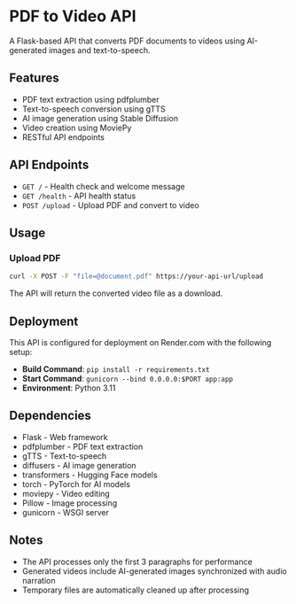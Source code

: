 # PDF to Video API

A Flask-based API that converts PDF documents to videos using AI-generated images and text-to-speech.

## Features

- PDF text extraction using pdfplumber
- Text-to-speech conversion using gTTS
- AI image generation using Stable Diffusion
- Video creation using MoviePy
- RESTful API endpoints

## API Endpoints

- `GET /` - Health check and welcome message
- `GET /health` - API health status
- `POST /upload` - Upload PDF and convert to video

## Usage

### Upload PDF
```bash
curl -X POST -F "file=@document.pdf" https://your-api-url/upload
```

The API will return the converted video file as a download.

## Deployment

This API is configured for deployment on Render.com with the following setup:

- **Build Command**: `pip install -r requirements.txt`
- **Start Command**: `gunicorn --bind 0.0.0.0:$PORT app:app`
- **Environment**: Python 3.11

## Dependencies

- Flask - Web framework
- pdfplumber - PDF text extraction
- gTTS - Text-to-speech
- diffusers - AI image generation
- transformers - Hugging Face models
- torch - PyTorch for AI models
- moviepy - Video editing
- Pillow - Image processing
- gunicorn - WSGI server

## Notes

- The API processes only the first 3 paragraphs for performance
- Generated videos include AI-generated images synchronized with audio narration
- Temporary files are automatically cleaned up after processing 